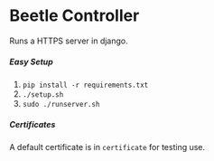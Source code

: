 # Beetle Controller

Runs a HTTPS server in django. 

##### Easy Setup
1. ```pip install -r requirements.txt```
2. ```./setup.sh```
3. ```sudo ./runserver.sh```

##### Certificates
A default certificate is in ```certificate``` for testing use. 